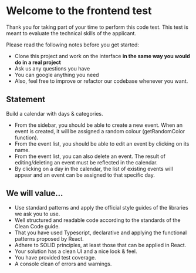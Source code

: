 # Welcome to the frontend test
Thank you for taking part of your time to perform this code test. This test is meant to evaluate the technical skills of the applicant. 

Please read the following notes before you get started:
- Clone this project and work on the interface **in the same way you would do in a real project**
- Ask us any questions you have
- You can google anything you need
- Also, feel free to improve or refactor our codebase whenever you want.

## Statement

Build a calendar with days & categories.

- From the sidebar, you should be able to create a new event. When an event is created, it will be assigned a random colour (getRandomColor function).
- From the event list, you should be able to edit an event by clicking on its name.
- From the event list, you can also delete an event. The result of editing/deleting an event must be reflected in the calendar.
- By clicking on a day in the calendar, the list of existing events will appear and an event can be assigned to that specific day.

## We will value...

- Use standard patterns and apply the official style guides of the libraries we ask you to use.
- Well structured and readable code according to the standards of the Clean Code guide.
- That you have used Typescript, declarative and applying the functional patterns proposed by React.
- Adhere to SOLID principles, at least those that can be applied in React.
- Your solution has a clean UI and a nice look & feel.
- You have provided test coverage.
- A console clean of errors and warnings. 
